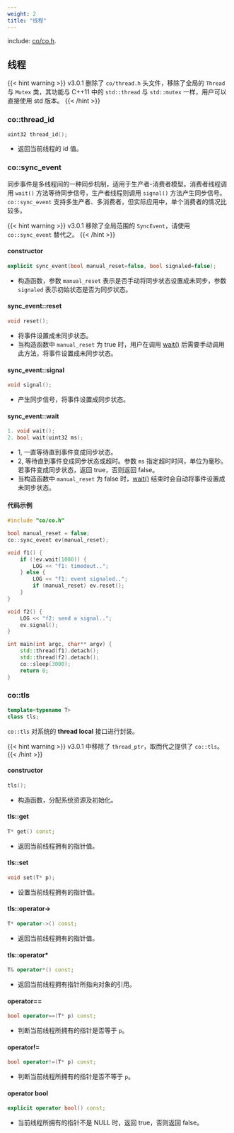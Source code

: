 ```yaml
---
weight: 2
title: "线程"
---
```


include: [co/co.h](https://github.com/idealvin/coost/blob/master/include/co/co.h).


## 线程

{{< hint warning >}}
v3.0.1 删除了 `co/thread.h` 头文件，移除了全局的 `Thread` 与 `Mutex` 类，其功能与 C++11 中的 `std::thread` 与 `std::mutex` 一样，用户可以直接使用 std 版本。
{{< /hint >}}


### co::thread_id

```cpp
uint32 thread_id();
```

- 返回当前线程的 id 值。



### co::sync_event

同步事件是多线程间的一种同步机制，适用于生产者-消费者模型。消费者线程调用 `wait()` 方法等待同步信号，生产者线程则调用 `signal()` 方法产生同步信号。`co::sync_event` 支持多生产者、多消费者，但实际应用中，单个消费者的情况比较多。

{{< hint warning >}}
v3.0.1 移除了全局范围的 `SyncEvent`，请使用 `co::sync_event` 替代之。
{{< /hint >}}


#### constructor

```cpp
explicit sync_event(bool manual_reset=false, bool signaled=false);
```

- 构造函数，参数 `manual_reset` 表示是否手动将同步状态设置成未同步，参数 `signaled` 表示初始状态是否为同步状态。


#### sync_event::reset

```cpp
void reset();
```

- 将事件设置成未同步状态。
- 当构造函数中 `manual_reset` 为 true 时，用户在调用 [wait()](#sync_eventwait) 后需要手动调用此方法，将事件设置成未同步状态。


#### sync_event::signal

```cpp
void signal();
```

- 产生同步信号，将事件设置成同步状态。


#### sync_event::wait

```cpp
1. void wait();
2. bool wait(uint32 ms);
```

- 1, 一直等待直到事件变成同步状态。
- 2, 等待直到事件变成同步状态或超时。参数 `ms` 指定超时时间，单位为毫秒。若事件变成同步状态，返回 true，否则返回 false。
- 当构造函数中 `manual_reset` 为 false 时，[wait()](#sync_eventwait) 结束时会自动将事件设置成未同步状态。


####  代码示例

```cpp
#include "co/co.h"

bool manual_reset = false;
co::sync_event ev(manual_reset);

void f1() {
    if (!ev.wait(1000)) {
        LOG << "f1: timedout..";
    } else {
        LOG << "f1: event signaled..";
        if (manual_reset) ev.reset();
    }
}

void f2() {
    LOG << "f2: send a signal..";
    ev.signal();
}

int main(int argc, char** argv) {
    std::thread(f1).detach();
    std::thread(f2).detach();
    co::sleep(3000);
    return 0;
}
```



### co::tls

```cpp
template<typename T>
class tls;
```

`co::tls` 对系统的 **thread local** 接口进行封装。

{{< hint warning >}}
v3.0.1 中移除了 `thread_ptr`，取而代之提供了 `co::tls`。
{{< /hint >}}


#### constructor

```cpp
tls();
```

- 构造函数，分配系统资源及初始化。


#### tls::get

```cpp
T* get() const;
```

- 返回当前线程拥有的指针值。


#### tls::set

```cpp
void set(T* p);
```

- 设置当前线程拥有的指针值。


#### tls::operator->

```cpp
T* operator->() const;
```

- 返回当前线程拥有的指针值。


#### tls::operator*

```cpp
T& operator*() const;
```

- 返回当前线程拥有指针所指向对象的引用。


#### operator==

```cpp
bool operator==(T* p) const;
```

- 判断当前线程所拥有的指针是否等于 `p`。


#### operator!=

```cpp
bool operator!=(T* p) const;
```

- 判断当前线程所拥有的指针是否不等于 `p`。


#### operator bool

```cpp
explicit operator bool() const;
```

- 当前线程所拥有的指针不是 NULL 时，返回 true，否则返回 false。
